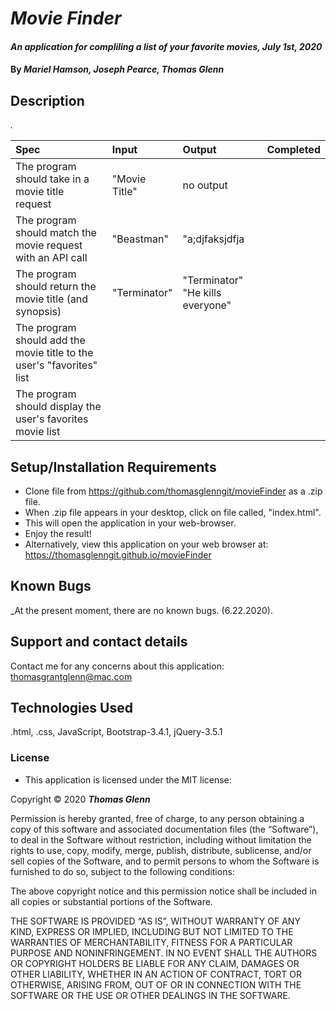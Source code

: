 
# _Movie Finder_

#### _An application for compliling a list of your favorite movies, July 1st, 2020_

#### By _**Mariel Hamson, Joseph Pearce, Thomas Glenn**_

## Description

_._

| Spec   |    Input    |  Output | Completed |
|:----------|:-------------|:------| :-------- |
| The program should take in a movie title request | "Movie Title" | no output |    |
| The program should match the movie request with an API call | "Beastman" | "a;djfaksjdfja |  |
| The program should return the movie title (and synopsis) | "Terminator"  | "Terminator" "He kills everyone"  |   
| The program should add the movie title to the user's "favorites" list |  |  |   |
| The program should display the user's favorites movie list |  |  |  |

## Setup/Installation Requirements

* Clone file from https://github.com/thomasglenngit/movieFinder as a .zip file. 
* When .zip file appears in your desktop, click on file called, "index.html".
* This will open the application in your web-browser.
* Enjoy the result!
* Alternatively, view this application on your web browser at: https://thomasglenngit.github.io/movieFinder


## Known Bugs

_At the present moment, there are no known bugs. (6.22.2020).

## Support and contact details

Contact me for any concerns about this application:
<thomasgrantglenn@mac.com>

## Technologies Used

.html, .css, JavaScript, Bootstrap-3.4.1, jQuery-3.5.1

### License

* This application is licensed under the MIT license:

Copyright © 2020 **_Thomas Glenn_**

Permission is hereby granted, free of charge, to any person obtaining a copy of this software and associated documentation files (the “Software”), to deal in the Software without restriction, including without limitation the rights to use, copy, modify, merge, publish, distribute, sublicense, and/or sell copies of the Software, and to permit persons to whom the Software is furnished to do so, subject to the following conditions:

The above copyright notice and this permission notice shall be included in all copies or substantial portions of the Software.

THE SOFTWARE IS PROVIDED “AS IS”, WITHOUT WARRANTY OF ANY KIND, EXPRESS OR IMPLIED, INCLUDING BUT NOT LIMITED TO THE WARRANTIES OF MERCHANTABILITY, FITNESS FOR A PARTICULAR PURPOSE AND NONINFRINGEMENT. IN NO EVENT SHALL THE AUTHORS OR COPYRIGHT HOLDERS BE LIABLE FOR ANY CLAIM, DAMAGES OR OTHER LIABILITY, WHETHER IN AN ACTION OF CONTRACT, TORT OR OTHERWISE, ARISING FROM, OUT OF OR IN CONNECTION WITH THE SOFTWARE OR THE USE OR OTHER DEALINGS IN THE SOFTWARE.